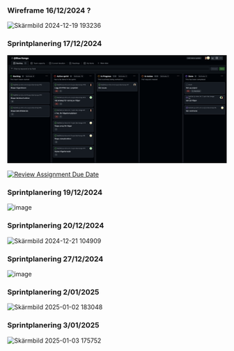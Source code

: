 ### Wireframe 16/12/2024 ?
![Skärmbild 2024-12-19 193236](https://github.com/user-attachments/assets/9cd8483c-7804-4f82-974b-c8b9920786a2)

### Sprintplanering 17/12/2024

<img width="1792" alt="Sprint planning 17 dec" src="/src/assets/sprintplanning1.png">

[![Review Assignment Due Date](https://classroom.github.com/assets/deadline-readme-button-22041afd0340ce965d47ae6ef1cefeee28c7c493a6346c4f15d667ab976d596c.svg)](https://classroom.github.com/a/9ew2LI-M)

### Sprintplanering 19/12/2024

![image](https://github.com/user-attachments/assets/f80f9809-2e16-411b-9ca7-aea098d255c9)

### Sprintplanering 20/12/2024

![Skärmbild 2024-12-21 104909](https://github.com/user-attachments/assets/7d7dfbe3-43ff-40d6-89a8-3147c55bc2f2)

### Sprintplanering 27/12/2024

![image](https://github.com/user-attachments/assets/cf3e7419-1e0a-4a6a-ab1b-4a238413bd92)

### Sprintplanering 2/01/2025
![Skärmbild 2025-01-02 183048](https://github.com/user-attachments/assets/f5cbd6af-c43d-4b45-b699-f345fe43ef47)

### Sprintplanering 3/01/2025
![Skärmbild 2025-01-03 175752](https://github.com/user-attachments/assets/10299a57-ba01-4e50-a19f-3496c7f33339)
